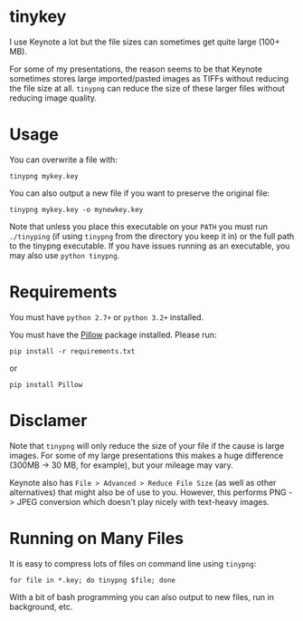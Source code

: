 # tinykey
I use Keynote a lot but the file sizes can sometimes get quite large (100+ MB).

For some of my presentations, the reason seems to be that Keynote sometimes stores large imported/pasted images as TIFFs without reducing the file size at all. `tinypng` can reduce the size of these larger files without reducing image quality.

# Usage
You can overwrite a file with:
```
tinypng mykey.key
```

You can also output a new file if you want to preserve the original file:
```
tinypng mykey.key -o mynewkey.key
```

Note that unless you place this executable on your `PATH` you must run `./tinyping` (if using `tinypng` from the directory you keep it in) or the full path to the tinypng executable. If you have issues running as an executable, you may also use `python tinypng`.

# Requirements
You must have `python 2.7+` or `python 3.2+` installed.

You must have the [Pillow](http://python-pillow.org/) package installed. Please run:
```
pip install -r requirements.txt
```

or

```
pip install Pillow
```

# Disclamer
Note that `tinypng` will only reduce the size of your file if the cause is large images. For some of my large presentations this makes a huge difference (300MB -> 30 MB, for example), but your mileage may vary.

Keynote also has `File > Advanced > Reduce File Size` (as well as other alternatives) that might also be of use to you. However, this performs PNG -> JPEG conversion which doesn't play nicely with text-heavy images.

# Running on Many Files
It is easy to compress lots of files on command line using `tinypng`:
```
for file in *.key; do tinypng $file; done
```

With a bit of bash programming you can also output to new files, run in background, etc.
